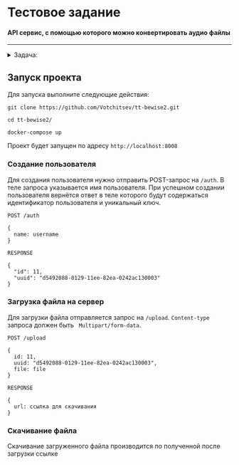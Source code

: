 # Тестовое задание
#### API сервис, с помощью которого можно конвертировать аудио файлы
-------------------------------

<details><summary> Задача: </summary>
Необходимо реализовать веб-сервис, выполняющий следующие функции:
- Создание пользователя;
- Для каждого пользователя - сохранение аудиозаписи в формате wav, преобразование её в формат mp3 и запись в базу данных и предоставление ссылки для скачивания аудиозаписи.

### Детализация задачи:

- С помощью Docker (предпочтительно - docker-compose) развернуть образ с любой опенсорсной СУБД (предпочтительно - PostgreSQL). Предоставить все необходимые скрипты и конфигурационные (docker/compose) файлы для развертывания СУБД, а также инструкции для подключения к ней. Необходимо обеспечить сохранность данных при рестарте контейнера (то есть - использовать volume-ы для хранения файлов СУБД на хост-машине.
- Реализовать веб-сервис со следующими REST методами:
  - Создание пользователя, POST:
  - Принимает на вход запросы с именем пользователя;
  - Создаёт в базе данных пользователя заданным именем, так же генерирует уникальный идентификатор пользователя и UUID токен доступа (в виде строки) для данного пользователя;
  - Возвращает сгенерированные идентификатор пользователя и токен.
- Добавление аудиозаписи, POST:
  - Принимает на вход запросы, содержащие уникальный идентификатор пользователя, токен доступа и аудиозапись в формате wav;
  - Преобразует аудиозапись в формат mp3, генерирует для неё уникальный UUID идентификатор и сохраняет их в базе данных;
  - Возвращает URL для скачивания записи вида http://host:port/record?id=id_записи&user=id_пользователя.
- Доступ к аудиозаписи, GET:
  - Предоставляет возможность скачать аудиозапись по ссылке из п 2.2.3.
- Для всех сервисов метода должна быть предусмотрена предусмотрена обработка различных ошибок, возникающих при выполнении запроса, с возвращением соответствующего HTTP статуса.
- Модель данных (таблицы, поля) для каждого из заданий можно выбрать по своему усмотрению.
- В репозитории с заданием должны быть предоставлены инструкции по сборке докер-образа с сервисами из пп. 2. и 3., их настройке и запуску. А также пример запросов к методам сервиса.
- Желательно, если при выполнении задания вы будете использовать docker-compose, SQLAlchemy,  пользоваться аннотацией типов.
</details>

## Запуск проекта

Для запуска выполните следующие действия:
```
git clone https://github.com/Votchitsev/tt-bewise2.git
```

```
cd tt-bewise2/
```
```
docker-compose up
```

Проект будет запущен по адресу ```http://localhost:8008```

### Создание пользователя

Для создания пользователя нужно отправить POST-запрос на ```/auth```. В теле запроса указывается имя пользователя. При успешном создании пользователя вернётся ответ в теле которого будут содержаться идентификатор пользователя и уникальный ключ.
```
POST /auth

{
  name: username
}

RESPONSE 

{
  "id": 11,
  "uuid": "d5492088-0129-11ee-82ea-0242ac130003"
}
```

### Загрузка файла на сервер

Для загрузки файла отправляется запрос на ```/upload```. ```Content-type``` запроса должен быть ``` Multipart/form-data```.

```
POST /upload

{
  id: 11,
  uuid: "d5492088-0129-11ee-82ea-0242ac130003",
  file: file
}

RESPONSE

{
  url: ссылка для скачивания
}

```

### Скачивание файла

Скачивание загруженного файла производится по полученной после загрузки ссылке